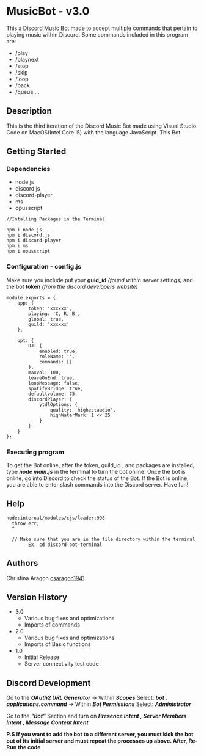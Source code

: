 # MusicBot - v3.0
This a Discord Music Bot made to accept multiple commands that pertain to playing music within Discord. Some commands included in this program are:
* /play
* /playnext
* /stop
* /skip
* /loop
* /back
* /queue
...


## Description

This is the third iteration of the Discord Music Bot made using Visual Studio Code on MacOS(Intel Core i5) with the language JavaScript. This Bot
## Getting Started

### Dependencies

* node.js
* discord.js
* discord-player
* ms
* opusscript

```
//Intalling Packages in the Terminal

npm i node.js
npm i discord.js
npm i discord-player
npm i ms
npm i opusscript
```


### Configuration - config.js
Make sure you include  put your **guid_id** *(found within server settings)* and the bot **token** *(from the discord developers website)*

```
module.exports = {
    app: {
        token: 'xxxxxx',
        playing: 'C, R, B',
        global: true,
        guild: 'xxxxxx'
    },

    opt: {
        DJ: {
            enabled: true,
            roleName: '',
            commands: []
        },
        maxVol: 100,
        leaveOnEnd: true,
        loopMessage: false,
        spotifyBridge: true,
        defaultvolume: 75,
        discordPlayer: {
            ytdlOptions: {
                quality: 'highestaudio',
                highWaterMark: 1 << 25
            }
        }
    }
};

```

### Executing program

To get the Bot online, after the token, guild_id , and packages are installed, type ***node main.js*** in the terminal to turn the bot online. Once the bot is online, go into Discord to check the status of the Bot. If the Bot is online, you are able to enter slash commands into the Discord server. Have fun!


## Help

```
node:internal/modules/cjs/loader:998
  throw err;
  ^
  
  // Make sure that you are in the file directory within the terminal
        Ex. cd discord-bot-terminal
```  
 

## Authors

Christina Aragon
[csaragon1941](https://github.com/csaragon1941)

## Version History

* 3.0
    * Various bug fixes and optimizations
    * Imports of commands
* 2.0
    * Various bug fixes and optimizations
    * Imports of Basic functions
* 1.0
    * Initial Release
    * Server connectivity test code

## Discord Development

Go to the ***OAuth2 URL Generator*** -> Within ***Scopes*** Select: ***bot , applications.command*** -> Within ***Bot Permissions*** Select: ***Administrator***

Go to the ***"Bot"*** Section and turn on ***Presence Intent , Server Members Intent , Message Content Intent***

**P.S If you want to add the bot to a different server, you must kick the bot out of its initial server and must repeat the processes up above. After, Re-Run the code**

